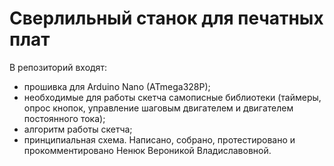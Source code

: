 # Сверлильный станок для печатных плат
В репозиторий входят:
+ прошивка для Arduino Nano (ATmega328P);
+ необходимые для работы скетча самописные библиотеки (таймеры, опрос кнопок, управление шаговым двигателем и двигателем постоянного тока);
+ алгоритм работы скетча;
+ принципиальная схема.
Написано, собрано, протестировано и прокомментировано Ненюк Вероникой Владиславовной. 
